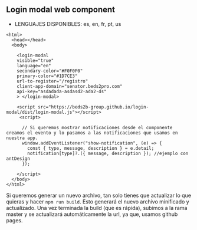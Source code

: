 ## Login modal web component

- LENGUAJES DISPONIBLES:  es, en, fr, pt, us

~~~
<html>
  <head></head>
  <body>

    <login-modal 
    visible="true" 
    language="en" 
    secondary-color="#F0F0F0" 
    primary-color="#1D7CE3"   
    url-to-register="/registro"
    client-app-domain="senator.beds2pro.com"
    api-key="asdadada-asdasd2-ada2-ds"
    > </login-modal>

    <script src="https://beds2b-group.github.io/login-modal/dist/login-modal.js"></script>
     <script>

      // Si queremos mostrar notificaciones desde el componente creamos el evento y lo pasamos a las notificaciones que usamos en nuestra app.
      window.addEventListener("show-notification", (e) => {
        const { type, message, description } = e.detail;
        notification[type]?.({ message, description }); //ejemplo con antDesign
      });
      
    </script>
  </body>
</html>
~~~

Si queremos generar un nuevo archivo, tan solo tienes que actualizar lo que quieras y hacer ```npm run build```. Esto generará el nuevo archivo minificado y actualizado. Una vez terminada la build (que es rápida), subimos a la rama master y se actualizará automáticamente la url, ya que, usamos github pages.

